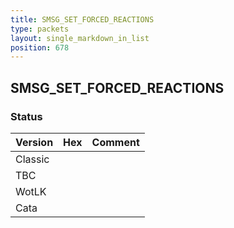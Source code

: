 ```yaml
---
title: SMSG_SET_FORCED_REACTIONS
type: packets
layout: single_markdown_in_list
position: 678
---
```


## SMSG_SET_FORCED_REACTIONS

### Status

Version | Hex | Comment
---------- | ---------- | ---------- 
Classic |  |  
TBC |  |  
WotLK |  |  
Cata |  |  
